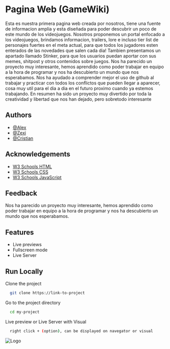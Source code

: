 
# Pagina Web (GameWiki)

Esta es nuestra primera pagina web creada por nosotros, tiene una fuente de informacion amplia y esta diseñada para poder descubrir un poco de este mundo de los videojuegos.
Nosotros proponemos un portal enfocado a los videojuegos, brindamos informacion, trailers, lore e incluso tier list de personajes fuertes en el meta actual, para que todos los jugadores esten enterados de las novedades que salen cada dia!
Tambien presentamos un apartado llamado Stinker, para que los usuarios puedan  aportar con sus memes, shitpost y otros contenidos sobre juegos. Nos ha parecido un proyecto muy interesante, hemos aprendido como poder trabajar en equipo a la hora de programar y nos ha descubierto un mundo que nos esperabamos. Nos ha ayudado a comprender mejor el uso de github al trabajar y practicar con todos los conflictos que pueden llegar a aparecer, cosa muy util para el dia a dia en el futuro proximo cuando ya estemos trabajando.
En resumen ha sido un proyecto muy divertido por toda la creatividad y libertad que nos han dejado, pero sobretodo interesante

## Authors

- [@Alex](https://github.com/AlexRM12345)
- [@Zexi](https://github.com/ZexiLi2)
- [@Cristian](https://github.com/cristianvalentindev)


## Acknowledgements

 - [W3 Schools HTML](https://www.w3schools.com/html/default.asp)
 - [W3 Schools CSS](https://www.w3schools.com/css/default.asp)
 - [W3 Schools JavaScript](https://www.w3schools.com/js/default.asp)


## Feedback

Nos ha parecido un proyecto muy interesante, hemos aprendido como poder trabajar en equipo a la hora de programar y nos ha descubierto un mundo que nos esperabamos. 


## Features

- Live previews
- Fullscreen mode
- Live Server


## Run Locally

Clone the project

```bash
  git clone https://link-to-project
```

Go to the project directory

```bash
  cd my-project
```

Live preview or Live Server with Visual 

```bash
  right click + (option), can be displayed on navegator or visual
```






![Logo](https://lasalle.cat/wp-content/uploads/Logo_LaSalle.png)

